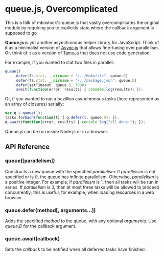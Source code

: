 # queue.js, Overcomplicated

This is a folk of mbostock's queue.js that vastly overcomplicates
the original module by requiring you to explicitly state where the
callback argument is supposed to go

 **Queue.js** is yet another asynchronous helper library for JavaScript.
 Think of it as a minimalist version of [Async.js](https://github.com/caolan/async)
 that allows fine-tuning over parallelism. Or, think of it as a version of
 [TameJs](http://tamejs.org/) that does not use code generation.

For example, if you wanted to stat two files in parallel:

```js
queue()
    .defer(fs.stat, __dirname + "/../Makefile", queue.D)
    .defer(fs.stat, __dirname + "/../package.json", queue.D)
    .defer(setTimeout, queue.D, 3000)
    .await(function(error, results) { console.log(results); });
```

Or, if you wanted to run a bazillion asynchronous tasks (here represented
as an array of closures) serially:

```js
var q = queue(1);
tasks.forEach(function(t) { q.defer(t, queue.D); });
q.await(function(error, results) { console.log("all done!"); });
```

Queue.js can be run inside Node.js or in a browser.

## API Reference

### queue([parallelism])

Constructs a new queue with the specified *parallelism*. If *parallelism*
is not specified or is *0*, the queue has infinite parallelism. Otherwise,
*parallelism* is a positive integer. For example, if *parallelism* is 1,
then all tasks will be run in series. If *parallelism* is 3, then at most
three tasks will be allowed to proceed concurrently; this is useful, for
example, when loading resources in a web browser.

### queue.defer(method[, arguments…])

Adds the specified *method* to the queue, with any optional *arguments*.
Use *queue.D* for the callback argument.

### queue.await(callback)

Sets the *callback* to be notified when all deferred tasks have finished.
